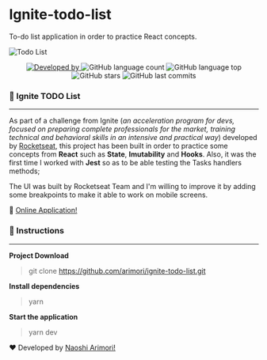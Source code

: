# Ignite-todo-list
To-do list application in order to practice React concepts.

<img src="https://github.com/arimori/ignite-todo-list/blob/main/src/preview/ignite-todo-list.gif" alt="Todo List"/>

<p style="text-align: center">
<a href="https://www.linkedin.com/in/naoshi/">
<img alt="Developed by" src="https://img.shields.io/badge/Developed%20by-Naoshi%20Arimori-blue">
</a>
<img alt="GitHub language count" src="https://img.shields.io/github/languages/count/arimori/ignite-todo-list">
<img alt="GitHub language top" src="https://img.shields.io/github/languages/top/arimori/ignite-todo-list">
<img alt="GitHub stars" src="https://img.shields.io/github/stars/arimori/ignite-todo-list?style=social">
<img alt="GitHub last commits" src="https://img.shields.io/github/last-commit/arimori/ignite-todo-list">
</p>


### 📑 Ignite TODO List

---
As part of a challenge from Ignite (*an acceleration program for devs, focused on preparing complete professionals for the market, training technical and behavioral skills in an intensive and practical way*) developed by [Rocketseat](https://rocketseat.com.br/), this project has been built in order to practice some concepts from **React** such as **State**, **Imutability** and **Hooks**.
Also, it was the first time I worked with **Jest** so as to be able testing the Tasks handlers methods;


The UI was built by Rocketseat Team and I'm willing to improve it by adding some breakpoints to make it able to work on mobile screens.

:link: [Online Application!](https://ignitetodolist.netlify.app/)


### :checkered_flag: Instructions

---

**Project Download**

> git clone https://github.com/arimori/ignite-todo-list.git

**Install dependencies**

> yarn

**Start the application**

> yarn dev



:heart: Developed by [Naoshi Arimori!](https://www.linkedin.com/in/naoshi/)

